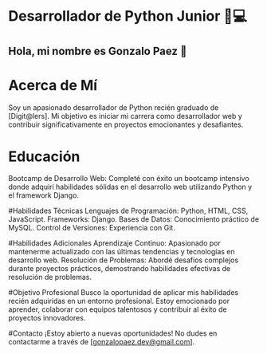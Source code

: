 # Desarrollador de Python Junior 🐍💻

## Hola, mi nombre es Gonzalo Paez 👋 

# Acerca de Mí
Soy un apasionado desarrollador de Python recién graduado de [Digit@lers]. Mi objetivo es iniciar mi carrera como desarrollador web y contribuir significativamente en proyectos emocionantes y desafiantes.

# Educación
Bootcamp de Desarrollo Web: Completé con éxito un bootcamp intensivo donde adquirí habilidades sólidas en el desarrollo web utilizando Python y el framework Django.

#Habilidades Técnicas
Lenguajes de Programación: Python, HTML, CSS, JavaScript.
Frameworks: Django.
Bases de Datos: Conocimiento práctico de MySQL.
Control de Versiones: Experiencia con Git.

#Habilidades Adicionales
Aprendizaje Continuo: Apasionado por mantenerme actualizado con las últimas tendencias y tecnologías en desarrollo web.
Resolución de Problemas: Abordé desafíos complejos durante proyectos prácticos, demostrando habilidades efectivas de resolución de problemas.

#Objetivo Profesional
Busco la oportunidad de aplicar mis habilidades recién adquiridas en un entorno profesional. Estoy emocionado por aprender, colaborar con equipos talentosos y contribuir al éxito de proyectos innovadores.

#Contacto
¡Estoy abierto a nuevas oportunidades! No dudes en contactarme a través de [gonzalopaez.dev@gmail.com].
<!--
**GonzaPaez/GonzaPaez** is a ✨ _special_ ✨ repository because its `README.md` (this file) appears on your GitHub profile.

Here are some ideas to get you started:

- 🔭 I’m currently working on ...
- 🌱 I’m currently learning ...
- 👯 I’m looking to collaborate on ...
- 🤔 I’m looking for help with ...
- 💬 Ask me about ...
- 📫 How to reach me: ...
- 😄 Pronouns: ...
- ⚡ Fun fact: ...
-->
